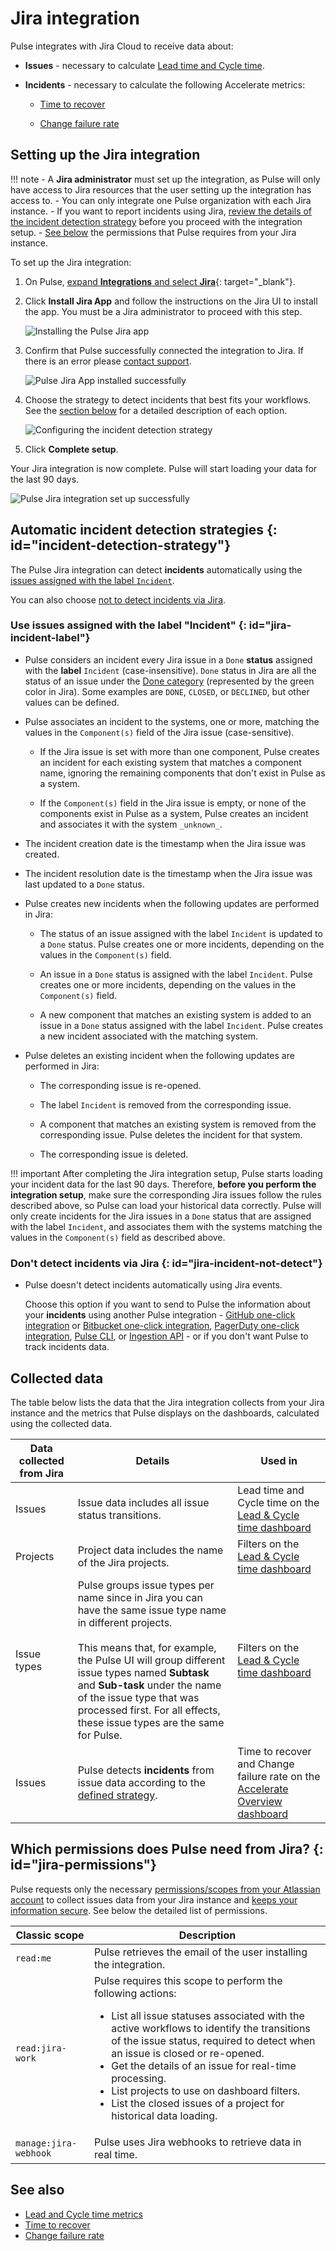 # Jira integration

Pulse integrates with Jira Cloud to receive data about:

-   **Issues** - necessary to calculate [Lead time and Cycle time](../metrics/lead-cycle-time.md).

-   **Incidents** - necessary to calculate the following Accelerate metrics:

    -   [Time to recover](../metrics/accelerate.md#time-to-recover)

    -   [Change failure rate](../metrics/accelerate.md#change-failure-rate)

## Setting up the Jira integration

!!! note
    -   A **Jira administrator** must set up the integration, as Pulse will only have access to Jira resources that the user setting up the integration has access to.
    -   You can only integrate one Pulse organization with each Jira instance.
    -   If you want to report incidents using Jira, [review the details of the incident detection strategy](#incident-detection-strategy) before you proceed with the integration setup.
    -   [See below](#jira-permissions) the permissions that Pulse requires from your Jira instance.

To set up the Jira integration:

1.  On Pulse, [expand **Integrations** and select **Jira**](https://app.pulse.codacy.com/integrations/jira){: target="_blank"}.

1.  Click **Install Jira App** and follow the instructions on the Jira UI to install the app. You must be a Jira administrator to proceed with this step.

    ![Installing the Pulse Jira app](images/jira-installing.png)

1.  Confirm that Pulse successfully connected the integration to Jira. If there is an error please [contact support](mailto:pulsesupport@codacy.com).

    ![Pulse Jira App installed successfully](images/jira-installed-ok.png)

1.  Choose the strategy to detect incidents that best fits your workflows. See the [section below](#incident-detection-strategy) for a detailed description of each option.

    ![Configuring the incident detection strategy](images/jira-incident-strategy.png)

1.  Click **Complete setup**.

Your Jira integration is now complete. Pulse will start loading your data for the last 90 days.

![Pulse Jira integration set up successfully](images/jira-ok.png)

## Automatic incident detection strategies {: id="incident-detection-strategy"}

The Pulse Jira integration can detect **incidents** automatically using the [issues assigned with the label `Incident`](#jira-incident-label).

You can also choose [not to detect incidents via Jira](#jira-incident-not-detect).

### Use issues assigned with the label "Incident" {: id="jira-incident-label"}

-   Pulse considers an incident every Jira issue in a `Done` **status** assigned with the **label** `Incident` (case-insensitive). `Done` status in Jira are all the status of an issue under the [Done category](https://support.atlassian.com/jira-work-management/docs/workflows-and-statuses-for-the-board/) (represented by the green color in Jira). Some examples are `DONE`, `CLOSED`, or `DECLINED`, but other values can be defined.

-   Pulse associates an incident to the systems, one or more, matching the values in the `Component(s)` field of the Jira issue (case-sensitive).

    -   If the Jira issue is set with more than one component, Pulse creates an incident for each existing system that matches a component name, ignoring the remaining components that don't exist in Pulse as a system.

    -   If the `Component(s)` field in the Jira issue is empty, or none of the components exist in Pulse as a system, Pulse creates an incident and associates it with the system `_unknown_`.

-   The incident creation date is the timestamp when the Jira issue was created.

-   The incident resolution date is the timestamp when the Jira issue was last updated to a `Done` status.

-   Pulse creates new incidents when the following updates are performed in Jira:

    -   The status of an issue assigned with the label `Incident` is updated to a `Done` status. Pulse creates one or more incidents, depending on the values in the `Component(s)` field.

    -   An issue in a `Done` status is assigned with the label `Incident`. Pulse creates one or more incidents, depending on the values in the `Component(s)` field.

    -   A new component that matches an existing system is added to an issue in a `Done` status assigned with the label `Incident`. Pulse creates a new incident associated with the matching system.

-   Pulse deletes an existing incident when the following updates are performed in Jira:

    -   The corresponding issue is re-opened.

    -   The label `Incident` is removed from the corresponding issue.

    -   A component that matches an existing system is removed from the corresponding issue. Pulse deletes the incident for that system.

    -   The corresponding issue is deleted.

!!! important
    After completing the Jira integration setup, Pulse starts loading your incident data for the last 90 days. Therefore, **before you perform the integration setup**, make sure the corresponding Jira issues follow the rules described above, so Pulse can load your historical data correctly.
    Pulse will only create incidents for the Jira issues in a `Done` status that are assigned with the label `Incident`, and associates them with the systems matching the values in the `Component(s)` field as described above.

### Don't detect incidents via Jira {: id="jira-incident-not-detect"}

-   Pulse doesn't detect incidents automatically using Jira events.

    Choose this option if you want to send to Pulse the information about your **incidents** using another Pulse integration - [GitHub one-click integration](github-integration.md) or [Bitbucket one-click integration](bitbucket-integration.md), [PagerDuty one-click integration](pagerduty-integration.md), [Pulse CLI](../cli/cli.md), or [Ingestion API](https://ingestion.pulse.codacy.com/v1/api-docs) - or if you don't want Pulse to track incidents data.

## Collected data

The table below lists the data that the Jira integration collects from your Jira instance and the metrics that Pulse displays on the dashboards, calculated using the collected data.

<table>
<thead>
<tr>
<th><strong>Data collected from Jira</strong></th>
<th><strong>Details</strong></th>
<th><strong>Used in</strong></th>
</tr>
</thead>
<tbody>
    <tr>
        <td>Issues</td>
        <td>
            Issue data includes all issue status transitions.
        </td>
        <td>Lead time and Cycle time on the <a href="../../metrics/lead-cycle-time/">Lead & Cycle time dashboard</a></td>
    </tr>
    <tr>
        <td>Projects</td>
        <td>
            Project data includes the name of the Jira projects.
        </td>
        <td>Filters on the <a href="../../metrics/lead-cycle-time/">Lead & Cycle time dashboard</a></td>
    </tr>
    <tr>
        <td>Issue types</td>
        <td>
            Pulse groups issue types per name since in Jira you can have the same issue type name in different projects.<br/><br/>
            This means that, for example, the Pulse UI will group different issue types named <strong>Subtask</strong> and <strong>Sub-task</strong> under the name of the issue type that was processed first. For all effects, these issue types are the same for Pulse.
        </td>
        <td>Filters on the <a href="../../metrics/lead-cycle-time/">Lead & Cycle time dashboard</a></td>
    </tr>
    <tr>
        <td>Issues</td>
        <td>
            Pulse detects <strong>incidents</strong> from issue data according to the <a href="#incident-detection-strategy">defined strategy</a>.
        </td>
        <td>Time to recover and Change failure rate on the <a href="../../metrics/accelerate/">Accelerate Overview dashboard</a></td>
    </tr>
</table>

## Which permissions does Pulse need from Jira? {: id="jira-permissions"}

Pulse requests only the necessary [permissions/scopes from your Atlassian account](https://developer.atlassian.com/cloud/jira/platform/scopes-for-oauth-2-3LO-and-forge-apps/) to collect issues data from your Jira instance and [keeps your information secure](https://security.codacy.com/). See below the detailed list of permissions.

<table>
  <colgroup>
    <col width="25%"/>
    <col width="75%"/>
  </colgroup>
  <thead>
    <tr>
      <th>Classic scope</th>
      <th>Description</th>
    </tr>
  </thead>
  <tbody>
    <tr>
      <td><code>read:me</code></td>
      <td>Pulse retrieves the email of the user installing the integration.</td>
    </tr>
    <tr>
      <td><code>read:jira-work</code></td>
      <td>Pulse requires this scope to perform the following actions:
      <ul>
        <li>List all issue statuses associated with the active workflows to identify the transitions of the issue status, required to detect when an issue is closed or re-opened.</li>
        <li>Get the details of an issue for real-time processing.</li>
        <li>List projects to use on dashboard filters.</li>
        <li>List the closed issues of a project for historical data loading.</li>
      </ul>
    </tr>
    <tr>
      <td><code>manage:jira-webhook</code></td>
      <td>Pulse uses Jira webhooks to retrieve data in real time. </td>
    </tr>
  </tbody>
</table>

## See also

-   [Lead and Cycle time metrics](../metrics/lead-cycle-time.md)
-   [Time to recover](../metrics/accelerate.md#time-to-recover)
-   [Change failure rate](../metrics/accelerate.md#change-failure-rate)
